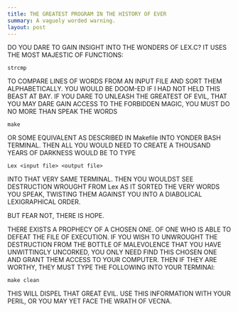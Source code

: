 ```yaml
---
title: THE GREATEST PROGRAM IN THE HISTORY OF EVER
summary: A vaguely worded warning.
layout: post
---
```

<!--more-->DO YOU DARE TO GAIN INSIGHT INTO THE WONDERS OF LEX.C? IT USES THE MOST MAJESTIC OF FUNCTIONS:
```
strcmp
```

TO COMPARE LINES OF WORDS FROM AN INPUT FILE AND SORT THEM ALPHABETICALLY. YOU WOULD BE DOOM-ED IF I HAD NOT HELD THIS BEAST AT BAY. 
IF YOU DARE TO UNLEASH THE GREATEST OF EVIL, THAT YOU MAY DARE GAIN ACCESS TO THE FORBIDDEN MAGIC, YOU MUST DO NO MORE THAN SPEAK THE WORDS
```
make
```

OR SOME EQUIVALENT AS DESCRIBED IN Makefile INTO YONDER BASH TERMINAL. THEN ALL YOU WOULD NEED TO CREATE A THOUSAND YEARS OF DARKNESS WOULD BE TO TYPE
```
Lex <input file> <output file>
```
INTO THAT VERY SAME TERMINAL. THEN YOU WOULDST SEE DESTRUCTION WROUGHT FROM Lex AS IT SORTED THE VERY WORDS YOU SPEAK, TWISTING THEM AGAINST
YOU INTO A DIABOLICAL LEXIGRAPHICAL ORDER.

BUT FEAR NOT, THERE IS HOPE. 

THERE EXISTS A PROPHECY OF A CHOSEN ONE. OF ONE WHO IS ABLE TO DEFEAT THE FILE OF EXECUTION. IF YOU WISH TO UNWROUGHT THE DESTRUCTION FROM 
THE BOTTLE OF MALEVOLENCE THAT YOU HAVE UNWITTINGLY UNCORKED, YOU ONLY NEED FIND THIS CHOSEN ONE AND GRANT THEM ACCESS TO YOUR COMPUTER.
THEN IF THEY ARE WORTHY, THEY MUST TYPE THE FOLLOWING INTO YOUR TERMINAl:
```
make clean
```
THIS WILL DISPEL THAT GREAT EVIL. USE THIS INFORMATION WITH YOUR PERIL, OR YOU MAY YET FACE THE WRATH OF VECNA.